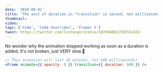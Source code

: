 ```yaml
---
date: '2018-09-01'
title: 'The unit of duration in "transition" is second, not millisecond.'
thumbnail:
video:
tags: ['Code', 'Code Overrides', 'Framer X']
tweet: https://twitter.com/lintonye/status/1035948621592551424
---
```


No wonder why the animation stopped working as soon as a duration is added. It's not broken, just VERY slow.🤦‍

```jsx
// This animation will last 10 minutes, not 600 milliseconds!
<Frame animate={{ opacity: 0 }} transition={{ duration: 600 }} />
```
